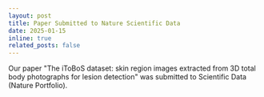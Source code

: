 ```yaml
---
layout: post
title: Paper Submitted to Nature Scientific Data
date: 2025-01-15
inline: true
related_posts: false
---
```


Our paper "The iToBoS dataset: skin region images extracted from 3D total body photographs for lesion detection" was submitted to Scientific Data (Nature Portfolio).